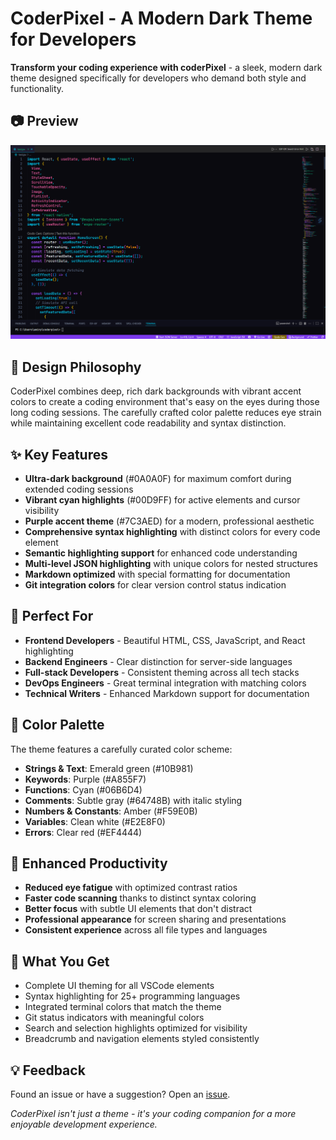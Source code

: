 # CoderPixel - A Modern Dark Theme for Developers

**Transform your coding experience with coderPixel** - a sleek, modern dark theme designed specifically for developers who demand both style and functionality.
## 📷 Preview
![Preview of CoderPixel Theme](images/screenshot.png)

## 🎨 Design Philosophy

CoderPixel combines deep, rich dark backgrounds with vibrant accent colors to create a coding environment that's easy on the eyes during those long coding sessions. The carefully crafted color palette reduces eye strain while maintaining excellent code readability and syntax distinction.

## ✨ Key Features

- **Ultra-dark background** (#0A0A0F) for maximum comfort during extended coding sessions
- **Vibrant cyan highlights** (#00D9FF) for active elements and cursor visibility
- **Purple accent theme** (#7C3AED) for a modern, professional aesthetic
- **Comprehensive syntax highlighting** with distinct colors for every code element
- **Semantic highlighting support** for enhanced code understanding
- **Multi-level JSON highlighting** with unique colors for nested structures
- **Markdown optimized** with special formatting for documentation
- **Git integration colors** for clear version control status indication

## 🎯 Perfect For

- **Frontend Developers** - Beautiful HTML, CSS, JavaScript, and React highlighting
- **Backend Engineers** - Clear distinction for server-side languages
- **Full-stack Developers** - Consistent theming across all tech stacks
- **DevOps Engineers** - Great terminal integration with matching colors
- **Technical Writers** - Enhanced Markdown support for documentation

## 🌈 Color Palette

The theme features a carefully curated color scheme:
- **Strings & Text**: Emerald green (#10B981)
- **Keywords**: Purple (#A855F7) 
- **Functions**: Cyan (#06B6D4)
- **Comments**: Subtle gray (#64748B) with italic styling
- **Numbers & Constants**: Amber (#F59E0B)
- **Variables**: Clean white (#E2E8F0)
- **Errors**: Clear red (#EF4444)

## 🚀 Enhanced Productivity

- **Reduced eye fatigue** with optimized contrast ratios
- **Faster code scanning** thanks to distinct syntax coloring
- **Better focus** with subtle UI elements that don't distract
- **Professional appearance** for screen sharing and presentations
- **Consistent experience** across all file types and languages

## 📱 What You Get

- Complete UI theming for all VSCode elements
- Syntax highlighting for 25+ programming languages
- Integrated terminal colors that match the theme
- Git status indicators with meaningful colors
- Search and selection highlights optimized for visibility
- Breadcrumb and navigation elements styled consistently

## 💡 Feedback
Found an issue or have a suggestion? Open an [issue](https://github.com/amirphiladam2/CoderPixel/).

*CoderPixel isn't just a theme - it's your coding companion for a more enjoyable development experience.*